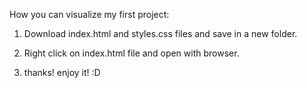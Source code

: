 How you can visualize my first project: 

1. Download index.html and styles.css files and save in a new folder. 

2. Right click on index.html file and open with browser.

3. thanks! enjoy it! :D
